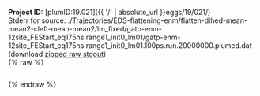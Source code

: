 **Project ID:** [plumID:19.021]({{ '/' | absolute_url }}eggs/19/021/)  
Stderr for source:  ./Trajectories/EDS-flattening-enm/flatten-dihed-mean-mean2-cleft-mean-mean2/lm_fixed/gatp-enm-12site_FEStart_eq175ns.range1_init0_lm01/gatp-enm-12site_FEStart_eq175ns.range1_init0_lm01.100ps.run.20000000.plumed.dat   
(download [zipped raw stdout](gatp-enm-12site_FEStart_eq175ns.range1_init0_lm01.100ps.run.20000000.plumed.dat.plumed.stdout.txt.zip))  
{% raw %}
<pre>
</pre>
{% endraw %}

